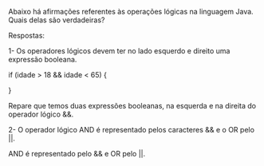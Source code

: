 Abaixo há afirmações referentes às operações lógicas na linguagem Java. Quais delas são verdadeiras?

Respostas:

1- Os operadores lógicos devem ter no lado esquerdo e direito uma expressão booleana.

if (idade > 18 && idade < 65) {

}

Repare que temos duas expressões booleanas, na esquerda e na direita do operador lógico &&.


2- O operador lógico AND é representado pelos caracteres && e o OR pelo ||.

AND é representado pelo && e OR pelo ||.